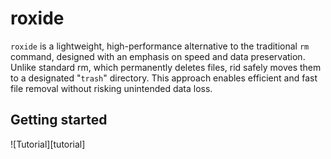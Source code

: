 # roxide

`roxide` is a lightweight, high-performance alternative to the traditional `rm` command, designed with an emphasis on speed and data preservation. Unlike standard rm, which permanently deletes files, rid safely moves them to a designated "`trash`" directory. This approach enables efficient and fast file removal without risking unintended data loss.

## Getting started

![Tutorial][tutorial]
